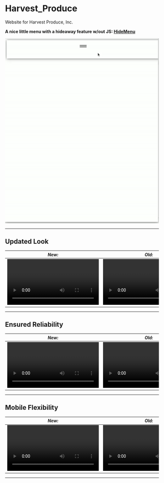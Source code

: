 # Harvest_Produce
Website for Harvest Produce, Inc.

**A nice little menu with a hideaway feature w/out JS: [HideMenu](/HideMenu)**

![hide-menu](ReadMeMedia/hide-menu.gif)


<hr>

## Updated Look

| *New:* | *Old:* |
| ------ | ------ |
| <video src="https://user-images.githubusercontent.com/54423982/182528051-2a7109f6-30cc-41fe-a248-46c0c6b26427.mp4" type="video/mp4" autoplay loop></video> | <video src="https://user-images.githubusercontent.com/54423982/182529343-ecce78eb-4760-45b3-988a-75aab6a539be.mp4" type="video/mp4" autoplay loop></video> | 

---

## Ensured Reliability

| *New:* | *Old:* |
| ------ | ------ |
| <video src="https://user-images.githubusercontent.com/54423982/182530513-c0bae5e8-b710-43ba-8dd2-c465560e6404.mp4" type="video/mp4" autoplay loop></video> | <video src="https://user-images.githubusercontent.com/54423982/182529949-7375dea7-e8e8-4a29-aa01-e247d9ecdab0.mp4" autoplay loop></video> | 

-----

## Mobile Flexibility

| *New:* | *Old:* |
| ------ | ------ |
| <video src="https://user-images.githubusercontent.com/54423982/182530144-b23cc942-ebce-490d-b27e-26ded477d5f9.mp4" autoplay loop></video> | <video src="https://user-images.githubusercontent.com/54423982/182530367-5d7180fb-57bc-451b-a204-2b15fdee9732.mp4" autoplay loop></video> | 

-----

